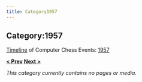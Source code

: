 ```yaml
---
title: Category1957
---
```

## Category:1957



[Timeline](Timeline "Timeline") of Computer Chess Events: [1957](https://en.wikipedia.org/wiki/1957)

**[\< Prev](Category:1956 "Category:1956") [Next >](Category:1958 "Category:1958")**

*This category currently contains no pages or media.*

